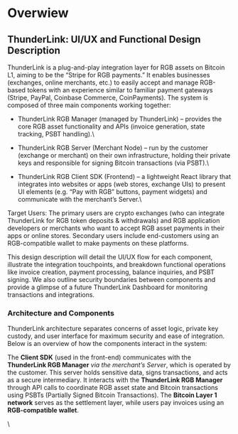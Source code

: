 # Overwiew

## ThunderLink: UI/UX and Functional Design Description



ThunderLink is a plug-and-play integration layer for RGB assets on Bitcoin L1, aiming to be the “Stripe for RGB payments.” It enables businesses (exchanges, online merchants, etc.) to easily accept and manage RGB-based tokens with an experience similar to familiar payment gateways (Stripe, PayPal, Coinbase Commerce, CoinPayments). The system is composed of three main components working together:

* ThunderLink RGB Manager (managed by ThunderLink) – provides the core RGB asset functionality and APIs (invoice generation, state tracking, PSBT handling).\

* ThunderLink RGB Server (Merchant Node) – run by the customer (exchange or merchant) on their own infrastructure, holding their private keys and responsible for signing Bitcoin transactions (via PSBT).\

* ThunderLink RGB Client SDK (Frontend) – a lightweight React library that integrates into websites or apps (web stores, exchange UIs) to present UI elements (e.g. “Pay with RGB” buttons, payment widgets) and communicate with the merchant’s Server.\


Target Users: The primary users are crypto exchanges (who can integrate ThunderLink for RGB token deposits & withdrawals) and RGB application developers or merchants who want to accept RGB asset payments in their apps or online stores. Secondary users include end-customers using an RGB-compatible wallet to make payments on these platforms.

This design description will detail the UI/UX flow for each component, illustrate the integration touchpoints, and breakdown functional operations like invoice creation, payment processing, balance inquiries, and PSBT signing. We also outline security boundaries between components and provide a glimpse of a future ThunderLink Dashboard for monitoring transactions and integrations.



### Architecture and Components

ThunderLink architecture separates concerns of asset logic, private key custody, and user interface for maximum security and ease of integration. Below is an overview of how the components interact in the system:

The **Client SDK** (used in the front-end) communicates with the **ThunderLink RGB Manager** _via the merchant’s Server_, which is operated by the customer. This server holds sensitive data, signs transactions, and acts as a secure intermediary. It interacts with the **ThunderLink RGB Manager** through API calls to coordinate RGB asset state and Bitcoin transactions using PSBTs (Partially Signed Bitcoin Transactions). The **Bitcoin Layer 1 network** serves as the settlement layer, while users pay invoices using an **RGB-compatible wallet**.

\
